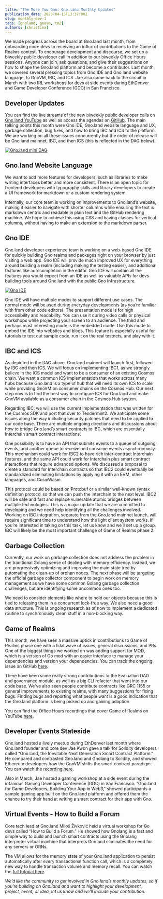 ```yaml
---
title: "The More You Gno: Gno.land Monthly Updates"
publication_date: 2023-04-15T13:37:00Z
slug: monthly-dev-1
tags: [gnoland, gnovm, tm2]
authors: [christina]
---
```


We made progress across the board at Gno.land last month, from onboarding more devs to receiving an influx of contributions to the Game of Realms contest. To encourage development and discourse, we set up a biweekly public developer call in addition to our biweekly Office Hours sessions. Anyone can join, ask questions, and give their suggestions on how to shape the Gno.land platform and become a contributor. Last month, we covered several pressing topics from Gno IDE and Gno.land website language, to GnoVM, IBC, and ICS. Jae also came back to the circuit in March with two IRL workshops for devs at side events during EthDenver and Game Developer Conference (GDC) in San Francisco.

## Developer Updates

You can find the live streams of the new biweekly public developer calls on [Gno.land YouTube](https://www.youtube.com/@_gnoland/videos) as well as access the agendas on [GitHub](https://github.com/gnolang/meetings/blob/main/notes/2023_03_15_dev_call_notes.md). The main talking points this month were Gno IDE, Gno.land website language and UX, garbage collection, bug fixes, and how to bring IBC and ICS to the platform. We are working on all these issues concurrently but the order of release will be Gno.land mainnet, IBC, and then ICS (this is reflected in the DAG below).

[![Gno.land mini DAG](https://raw.githubusercontent.com/gnolang/blog-assets/main/6-myg-march/thumbs/mini-dag.png)](https://raw.githubusercontent.com/gnolang/blog-assets/main/6-myg-march/mini-dag.png)

## Gno.land Website Language

We want to add more features for developers, such as libraries to make writing interfaces better and more consistent. There is an open topic for frontend developers with typography skills and library developers to create a UI framework for markdown or a custom rendering system.

Internally, our core team is working on improvements to Gno.land’s website, making it easier to navigate with shorter columns while ensuring the text is markdown centric and readable in plain text and the GitHub rendering machine. We hope to achieve this using CSS and having classes for vertical columns, without having to make an extension to the markdown parser.

## Gno IDE

Gno.land developer experience team is working on a web-based Gno IDE for quickly building Gno realms and packages right on your browser by just visiting a web app. Gno IDE will provide much improved UX for everything around building a realm (including making the testing easier), and additional features like autocompletion in the editor. Gno IDE will contain all the features you would expect from an IDE as well as valuable APIs for devs building tools around Gno.land with the public Gno Infrastructure.

[![Gno IDE](https://raw.githubusercontent.com/gnolang/blog-assets/main/6-myg-march/thumbs/gno-ide.png)](https://raw.githubusercontent.com/gnolang/blog-assets/main/6-myg-march/gno-ide.png)

Gno IDE will have multiple modes to support different use cases. The normal mode will be used during everyday developments (as you’re familiar with from other code editors). The presentation mode is for high accessibility and readability. You can use it during video calls or physical workshops while projecting your screen to an audience. The third and perhaps most interesting mode is the embedded mode. Use this mode to embed the IDE into websites and blogs. This feature is especially useful for tutorials to test out sample code, run it on the real testnets, and play with it.

## IBC and ICS

As depicted in the DAG above, Gno.land mainnet will launch first, followed by IBC and then ICS. We will focus on implementing IBC1, as we strongly believe in the ICS model and want to be a consumer of an existing Cosmos chain. We want a common ICS implementation that works across many hubs because Gno.land is a type of hub that will need its own ICS to scale while providing GnoVM on consumer chains on the Cosmos Hub. Our next step now is to find the best way to configure ICS for Gno.land and make GnoVM available as a consumer chain in the Cosmos Hub system.

Regarding IBC, we will use the current implementation that was written for the Cosmos SDK and port that over to Tendermint2. We anticipate some issues along the way including security patches that need to be applied to our code base. There are multiple ongoing directions and discussions about how to bridge Gno.land’s smart contracts to IBC, which are essentially Interchain smart contract interactions.

One possibility is to have an API that submits events to a queue of outgoing events, and another queue to receive and consume events asynchronously. This mechanism could work for IBC2 to have rich inter-contract Interchain features, and the same API could work for Interchain plus smart contract interactions that require advanced options. We discussed a proposal to create a standard for Interchain contracts so that IBC2 could eventually be standardized eliminating limitations by applying it with an EVM, other languages, and CosmWasm.

This protocol could be based on Protobuf or a similar well-known syntax definition protocol so that we can push the Interchain to the next level. IBC2 will be safe and fast and replace vulnerable atomic bridges between multiple technologies. This is a major update that we are committed to developing and we need help identifying all the challenges involved. Working on IBC integration, separate from the Gno.land mainnet launch, will require significant time to understand how the light client system works. If you’re interested in taking on this task, let us know and we’ll set up a group. IBC will likely be the most important challenge of Game of Realms phase 2.

## Garbage Collection

Currently, our work on garbage collection does not address the problem in the traditional Golang sense of dealing with memory efficiency. Instead, we are progressively optimizing and improving the main state tree by automating the clean-up of orphan nodes. The next phase will be targeting the official garbage collector component to begin work on memory management as we have some common Golang garbage collection challenges, but are identifying some uncommon ones too.

We need to consider elements like where to hold our objects because this is tied to releasing them in a concurrent lock-free way. We also need a good data structure. This is ongoing research as of now to implement a dedicated routine to synchronously clean stuff in a non-blocking way.

## Game of Realms

This month, we have seen a massive uptick in contributions to Game of Realms phase one with a tidal wave of issues, general discussions, and PRs. One of the biggest things we worked on was adding support for MOD, which is a version of Go mod with an easier interface to manage your dependencies and version your dependencies. You can track the ongoing issue on GitHub [here](https://github.com/gnolang/gno/issues/390).

There have been some really strong contributions to the Evaluation DAO and governance module, as well as a big CLI refactor that went into our code base. We've also seen people contribute contracts like GRC 1155 or general improvements to existing realms, with many suggestions for fixing bugs. Finding bugs and reporting what people want is a good indication that the Gno.land platform is being picked up and gaining adoption.

You can find the Office Hours recordings that cover Game of Realms on YouTube [here](https://www.youtube.com/watch?v=JTmNg-b6Lcs).

## Developer Events Stateside

Gno.land hosted a lively meetup during EthDenver last month where Gno.land founder and core dev Jae Kwon gave a talk for Solidity developers called “Gno.land, the Inevitable Next Generation Smart Contract Platform." He compared and contrasted Gno.land and Gnolang to Solidity, and showed Ethereum developers how the GnoVM shifts the smart contract paradigm. You can watch the [recording here](https://www.youtube.com/watch?v=IJ0xel8lr4c).

Also in March, Jae hosted a gaming workshop at a side event during the infamous Gaming Developer Conference (GDC) in San Francisco. “Gno.land for Game Developers, Building Your App in Web3," showed participants a sample gaming app built on the Gno.land platform and offered them the chance to try their hand at writing a smart contract for their app with Gno.

## Virtual Events - How to Build a Forum

Core tech lead at Gno.land Miloš Živković held a virtual workshop for Go devs called “How to Build a Forum.” He showed how Gnolang is a fast and simple way to build and launch smart contracts using the Gnolang interpreter virtual machine that interprets Gno and eliminates the need for any servers or ORNs.

The VM allows for the memory state of your Gno.land application to persist automatically after every transactional function call, which is a completely new way to handle transaction volume and memory recall. You can watch the [full tutorial here](https://github.com/gnolang/workshops).

*We’d like the community to get involved in Gno.land’s monthly updates, so if you’re building on Gno.land and want to highlight your development, project, event, or idea, let us know and we’ll include your contribution.*
